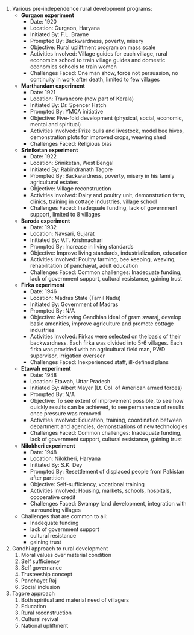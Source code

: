 1. Various pre-independence rural development programs:
	- **Gurgaon experiment**
	    - Date: 1920
	    - Location: Gurgaon, Haryana
	    - Initiated By: F.L. Brayne
	    - Prompted By: Backwardness, poverty, misery
	    - Objective: Rural upliftment program on mass scale
	    - Activities Involved: Village guides for each village, rural economics school to train village guides and domestic economics schools to train women
	    - Challenges Faced: One man show, force not persuasion, no continuity in work after death, limited to few villages
	- **Marthandam experiment**
	    - Date: 1921
	    - Location: Travancore (now part of Kerala)
	    - Initiated By: Dr. Spencer Hatch
	    - Prompted By: YMCA initiative
	    - Objective: Five-fold development (physical, social, economic, mental and spiritual)
	    - Activities Involved: Prize bulls and livestock, model bee hives, demonstration plots for improved crops, weaving shed
	    - Challenges Faced: Religious bias
	- **Sriniketan experiment**
	    - Date: 1922
	    - Location: Sriniketan, West Bengal
	    - Initiated By: Rabindranath Tagore
	    - Prompted By: Backwardness, poverty, misery in his family agricultural estates
	    - Objective: Village reconstruction
	    - Activities Involved: Dairy and poultry unit, demonstration farm, clinics, training in cottage industries, village school
	    - Challenges Faced: Inadequate funding, lack of government support, limited to 8 villages
	- **Baroda experiment**
	    - Date: 1932
	    - Location: Navsari, Gujarat
	    - Initiated By: V.T. Krishnachari
	    - Prompted By: Increase in living standards
	    - Objective: Improve living standards, industrialization, education
	    - Activities Involved: Poultry farming, bee keeping, weaving, rehabilitation of panchayat, adult education
	    - Challenges Faced: Common challenges: Inadequate funding, lack of government support, cultural resistance, gaining trust
	- **Firka experiment**
	    - Date: 1946
	    - Location: Madras State (Tamil Nadu)
	    - Initiated By: Government of Madras
	    - Prompted By: N/A
	    - Objective: Achieving Gandhian ideal of gram swaraj, develop basic amenities, improve agriculture and promote cottage industries
	    - Activities Involved: Firkas were selected on the basis of their backwardness. Each firka was divided into 5-6 villages. Each firka was provided with an agricultural field man, PWD supervisor, irrigation overseer
	    - Challenges Faced: Inexperienced staff, ill-defined plans
	- **Etawah experiment**
	    - Date: 1948
	    - Location: Etawah, Uttar Pradesh
	    - Initiated By: Albert Mayer (Lt. Col. of American armed forces)
	    - Prompted By: N/A
	    - Objective: To see extent of improvement possible, to see how quickly results can be achieved, to see permanence of results once pressure was removed
	    - Activities Involved: Education, training, coordination between department and agencies, demonstrations of new technologies
	    - Challenges Faced: Common challenges: Inadequate funding, lack of government support, cultural resistance, gaining trust
	- **Nilokheri experiment**
	    - Date: 1948
	    - Location: Nilokheri, Haryana
	    - Initiated By: S.K. Dey
	    - Prompted By: Resettlement of displaced people from Pakistan after partition
	    - Objective: Self-sufficiency, vocational training
	    - Activities Involved: Housing, markets, schools, hospitals, cooperative credit
	    - Challenges Faced: Swampy land development, integration with surrounding villages
	- Challenges that are common to all:
		- Inadequate funding
		- lack of government support
		- cultural resistance
		- gaining trust
2. Gandhi approach to rural development 
	1. Moral values over material condition
	2. Self sufficiency
	3. Self governance
	4. Trusteeship concept
	5. Panchayet Raj
	6. Social inclusion
3. Tagore approach
	1. Both spiritual and material need of villagers
	2. Education
	3. Rural reconstruction
	4. Cultural revival
	5. National upliftment